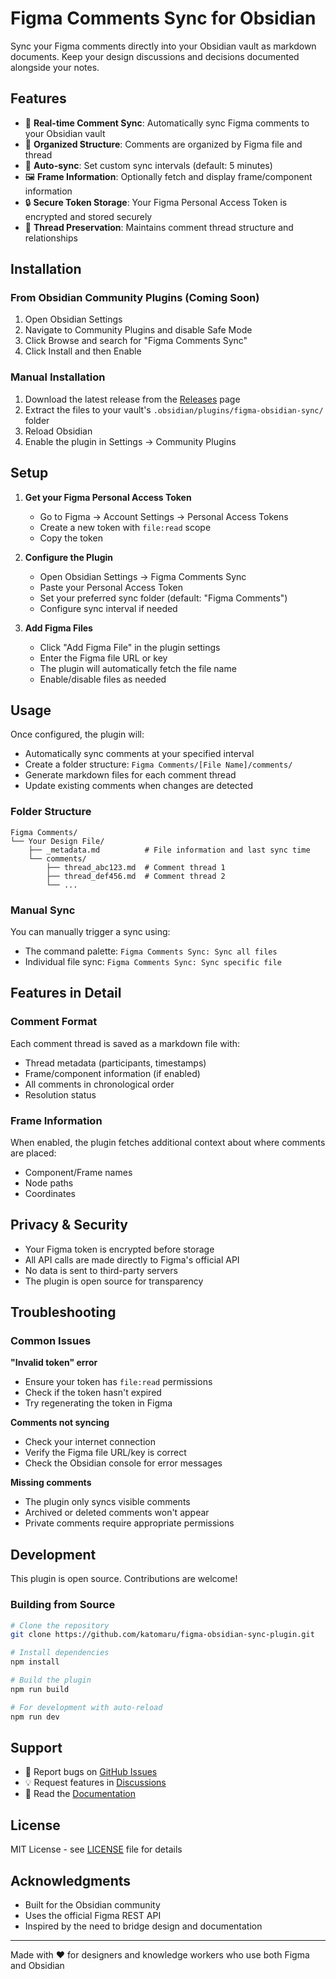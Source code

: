 # Figma Comments Sync for Obsidian

Sync your Figma comments directly into your Obsidian vault as markdown documents. Keep your design discussions and decisions documented alongside your notes.

## Features

- 📝 **Real-time Comment Sync**: Automatically sync Figma comments to your Obsidian vault
- 📁 **Organized Structure**: Comments are organized by Figma file and thread
- 🔄 **Auto-sync**: Set custom sync intervals (default: 5 minutes)
- 🖼️ **Frame Information**: Optionally fetch and display frame/component information
- 🔒 **Secure Token Storage**: Your Figma Personal Access Token is encrypted and stored securely
- 🧵 **Thread Preservation**: Maintains comment thread structure and relationships

## Installation

### From Obsidian Community Plugins (Coming Soon)
1. Open Obsidian Settings
2. Navigate to Community Plugins and disable Safe Mode
3. Click Browse and search for "Figma Comments Sync"
4. Click Install and then Enable

### Manual Installation
1. Download the latest release from the [Releases](https://github.com/katomaru/figma-obsidian-sync-plugin/releases) page
2. Extract the files to your vault's `.obsidian/plugins/figma-obsidian-sync/` folder
3. Reload Obsidian
4. Enable the plugin in Settings → Community Plugins

## Setup

1. **Get your Figma Personal Access Token**
   - Go to Figma → Account Settings → Personal Access Tokens
   - Create a new token with `file:read` scope
   - Copy the token

2. **Configure the Plugin**
   - Open Obsidian Settings → Figma Comments Sync
   - Paste your Personal Access Token
   - Set your preferred sync folder (default: "Figma Comments")
   - Configure sync interval if needed

3. **Add Figma Files**
   - Click "Add Figma File" in the plugin settings
   - Enter the Figma file URL or key
   - The plugin will automatically fetch the file name
   - Enable/disable files as needed

## Usage

Once configured, the plugin will:
- Automatically sync comments at your specified interval
- Create a folder structure: `Figma Comments/[File Name]/comments/`
- Generate markdown files for each comment thread
- Update existing comments when changes are detected

### Folder Structure
```
Figma Comments/
└── Your Design File/
    ├── _metadata.md          # File information and last sync time
    └── comments/
        ├── thread_abc123.md  # Comment thread 1
        ├── thread_def456.md  # Comment thread 2
        └── ...
```

### Manual Sync
You can manually trigger a sync using:
- The command palette: `Figma Comments Sync: Sync all files`
- Individual file sync: `Figma Comments Sync: Sync specific file`

## Features in Detail

### Comment Format
Each comment thread is saved as a markdown file with:
- Thread metadata (participants, timestamps)
- Frame/component information (if enabled)
- All comments in chronological order
- Resolution status

### Frame Information
When enabled, the plugin fetches additional context about where comments are placed:
- Component/Frame names
- Node paths
- Coordinates

## Privacy & Security

- Your Figma token is encrypted before storage
- All API calls are made directly to Figma's official API
- No data is sent to third-party servers
- The plugin is open source for transparency

## Troubleshooting

### Common Issues

**"Invalid token" error**
- Ensure your token has `file:read` permissions
- Check if the token hasn't expired
- Try regenerating the token in Figma

**Comments not syncing**
- Check your internet connection
- Verify the Figma file URL/key is correct
- Check the Obsidian console for error messages

**Missing comments**
- The plugin only syncs visible comments
- Archived or deleted comments won't appear
- Private comments require appropriate permissions

## Development

This plugin is open source. Contributions are welcome!

### Building from Source
```bash
# Clone the repository
git clone https://github.com/katomaru/figma-obsidian-sync-plugin.git

# Install dependencies
npm install

# Build the plugin
npm run build

# For development with auto-reload
npm run dev
```

## Support

- 🐛 Report bugs on [GitHub Issues](https://github.com/katomaru/figma-obsidian-sync-plugin/issues)
- 💡 Request features in [Discussions](https://github.com/katomaru/figma-obsidian-sync-plugin/discussions)
- 📖 Read the [Documentation](https://github.com/katomaru/figma-obsidian-sync-plugin/wiki)

## License

MIT License - see [LICENSE](LICENSE) file for details

## Acknowledgments

- Built for the Obsidian community
- Uses the official Figma REST API
- Inspired by the need to bridge design and documentation

---

Made with ❤️ for designers and knowledge workers who use both Figma and Obsidian